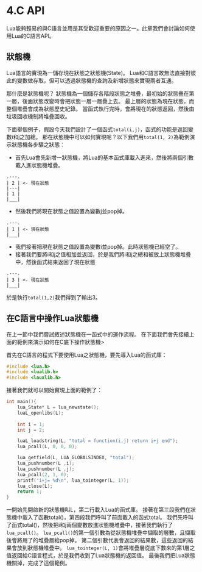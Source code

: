 # 4.C API
Lua能夠輕易的與C語言並用是其受歡迎重要的原因之一。此章我們會討論如何使用Lua的C語言API。

## 狀態機
Lua語言的實現為一儲存現在狀態之狀態機(State)。
Lua和C語言故無法直接對彼此的變數做存取，但可以透過狀態機的查詢及新增狀態來實現兩者互通。

那什麼是狀態機呢？
狀態機為一個儲存各階段狀態之堆疊，最初始的狀態疊在第一層，後面狀態改變時會把狀態一層一層疊上去。
最上層的狀態為現在狀態，而整個堆疊會成為狀態歷史紀錄。
當函式執行完時，會將現在的狀態返回，然後由垃圾回收機制將堆疊回收。

下面舉個例子，假設今天我們設計了一個函式`total(i,j)`，函式的功能是返回變數i和j之加總。
那在狀態機中可以如何實現呢？以下我們用`total(1, 2)`為範例演示狀態機各步驟之狀態：

* 首先Lua會先新增一狀態機，將Lua的基本函式庫載入進來，然後將兩個引數載入進狀態機堆疊。
```
.---.
| 2 | <- 現在狀態
|---|
| 1 |
|___|
```
* 然後我們將現在狀態之值設置為變數j並pop掉。
```
.---.
| 1 | <- 現在狀態
|___|
```
* 我們接著把現在狀態之值設置為變數i並pop掉。此時狀態機已經空了。
* 接著我們要將i和j之值相加並返回，於是我們將i和j之總和被放上狀態機堆疊中，然後函式結束返回了現在狀態
```
.---.
| 3 | <- 現在狀態
|___|
```
於是執行`total(1,2)`我們得到了輸出3。

## 在C語言中操作Lua狀態機
在上一節中我們嘗試敘述狀態機在一函式中的運作流程。
在下面我們會先接續上面的範例來演示如何在C底下操作狀態機>

首先在C語言的程式下要使用Lua之狀態機，要先導入Lua的函式庫：
```c
#include <lua.h>
#include <lualib.h>
#include <lauxlib.h>
```

接著我們就可以開始實現上面的範例了：
```c
int main(){
    lua_State* L = lua_newstate();
    luaL_openlibs(L);
    
    int i = 1;
    int j = 2;

    luaL_loadstring(L, "total = function(i,j) return i+j end");
    lua_pcall(L, 0, 0, 0);

    lua_getfield(L, LUA_GLOBALSINDEX, "total");
    lua_pushnumber(L ,i);
    lua_pushnumber(L ,j);
    lua_pcall(2, 1, 0);
    printf("i+j= %d\n", lua_tointeger(L, 1));
    lua_close(L);
    return 1;
}
```
一開始先開啟新的狀態機叫L，第二行載入Lua的函式庫。
接著在第三段我們在狀態機中載入了函數total()，第四段我們呼叫了前面載入的函式total。
我們先呼叫了函式total()，然後把i和j兩個變數放進狀態機堆疊中，接著我們執行了`lua_pcall()`。
`lua_pcall()`的第一個引數為從狀態機堆疊中擷取的層數，且擷取後會將用了的堆疊層給pop掉。
第二個引數代表會返回的結果數，這些返回的結果會放到狀態機堆疊中。
`lua_tointeger(L, 1)`會將堆疊層從底下數來的第1層之值返回給C語言程式，於是我們收到了Lua狀態機的返回值。
最後我們把Lua狀態機關掉，完成了這個範例。
